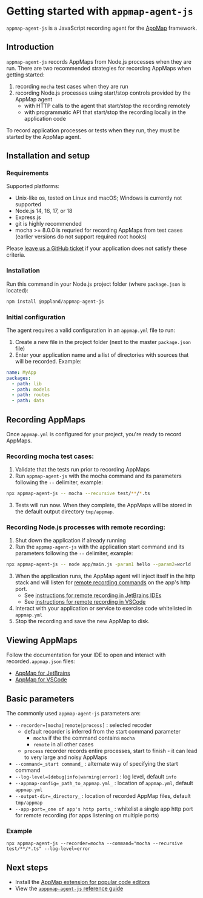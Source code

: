 # Getting started with `appmap-agent-js`

`appmap-agent-js` is a JavaScript recording agent for the [AppMap](https://appland.org) framework.


## Introduction
 
`appmap-agent-js` records AppMaps from Node.js processes when they are run. There are two recommended strategies for recording AppMaps when getting started:

1. recording `mocha` test cases when they are run
2. recording Node.js processes using start/stop controls provided by the AppMap agent
    - with HTTP calls to the agent that start/stop the recording remotely
    - with programmatic API that start/stop the recording locally in the application code

To record application processes or tests when they run, they must be started by the AppMap agent.


## Installation and setup

### Requirements

Supported platforms:
* Unix-like os, tested on Linux and macOS; Windows is currently not supported
* Node.js 14, 16, 17, or 18
* Express.js
* git is highly recommended 
* mocha >= 8.0.0 is requried for recording AppMaps from test cases (earlier versions do not support required root hooks)

Please [leave us a GitHub ticket](https://github.com/applandinc/appmap-agent-js/issues/new) if your application does not satisfy these criteria.

### Installation

Run this command in your Node.js project folder (where `package.json` is located): 
```sh
npm install @appland/appmap-agent-js
```


### Initial configuration

The agent requires a valid configuration in an `appmap.yml` file to run:

1. Create a new file in the project folder (next to the master `package.json` file)
2. Enter your application name and a list of directories with sources that will be recorded. Example:

```yaml
name: MyApp
packages:
  - path: lib
  - path: models
  - path: routes
  - path: data
```


## Recording AppMaps

Once `appmap.yml` is configured for your project, you're ready to record AppMaps. 


### Recording mocha test cases:

1. Validate that the tests run prior to recording AppMaps
2. Run `appmap-agent-js` with the mocha command and its parameters following the `--` delimiter, example:
```sh
npx appmap-agent-js -- mocha --recursive test/**/*.ts
```
3. Tests will run now. When they complete, the AppMaps will be stored in the default output directory `tmp/appmap`.


### Recording Node.js processes with remote recording:

1. Shut down the application if already running
2. Run the `appmap-agent-js` with the application start command and its parameters following the `--` delimiter, example:
```sh
npx appmap-agent-js -- node app/main.js -param1 hello --param2=world
```
3. When the application runs, the AppMap agent will inject itself in the http stack and will listen for [remote recording commands](https://appland.com/docs/reference/remote-recording) on the app's http port.
    - See [instructions for remote recording in JetBrains IDEs](/docs/reference/remote-recording#jetbrains-intellij-pycharm-rubymine)
    - See [instructions for remote recording in VSCode](/docs/reference/remote-recording#visual-studio-code)
4. Interact with your application or service to exercise code whitelisted in `appmap.yml`
5. Stop the recording and save the new AppMap to disk.

## Viewing AppMaps

Follow the documentation for your IDE to open and interact with recorded`.appmap.json` files:
- [AppMap for JetBrains](https://appland.com/docs/reference/jetbrains)
- [AppMap for VSCode](https://appland.com/docs/reference/vscode)

## Basic parameters

The commonly used `appmap-agent-js` parameters are:
- `--recorder=[mocha|remote|process]` : selected recoder 
  - default recorder is inferred from the start command parameter
    - `mocha` if the the command contains `mocha`
    - `remote` in all other cases
  - `process` recorder records entire processes, start to finish - it can lead to very large and noisy AppMaps
- `--command=_start command_` : alternate way of specifying the start command
- `--log-level=[debug|info|warning|error]` : log level, default `info`
- `--appmap-config=_path_to_appmap.yml_` : location of `appmap.yml`, default `appmap.yml`
- `--output-dir=_directory_` : location of recorded AppMap files, default `tmp/appmap`
- `--app-port=_one of app's http ports_` : whitelist a single app http port for remote recording (for apps listening on multiple ports)

### Example

```
npx appmap-agent-js --recorder=mocha --command="mocha --recursive test/**/*.ts" --log-level=error
``` 

## Next steps

- Install the [AppMap extension for popular code editors](/docs/quickstart/)
- View the [`apppmap-agent-js` reference guide](./REFERENCE.md)